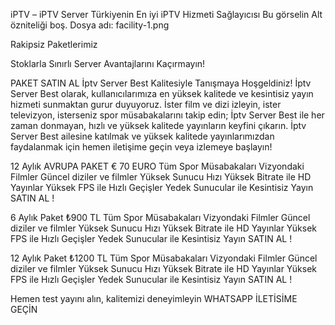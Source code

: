 iPTV – iPTV Server Türkiyenin En iyi iPTV Hizmeti Sağlayıcısı
Bu görselin Alt özniteliği boş. Dosya adı: facility-1.png

Rakipsiz Paketlerimiz

Stoklarla Sınırlı Server Avantajlarını Kaçırmayın!

PAKET SATIN AL
İptv Server Best Kalitesiyle Tanışmaya Hoşgeldiniz!
İptv Server Best olarak, kullanıcılarımıza en yüksek kalitede ve kesintisiz yayın hizmeti sunmaktan gurur duyuyoruz. İster film ve dizi izleyin, ister televizyon, isterseniz spor müsabakalarını takip edin; İptv Server Best ile her zaman donmayan, hızlı ve yüksek kalitede yayınların keyfini çıkarın. İptv Server Best ailesine katılmak ve yüksek kalitede yayınlarımızdan faydalanmak için hemen iletişime geçin veya izlemeye başlayın!


12 Aylık AVRUPA PAKET
€ 70 EURO
Tüm Spor Müsabakaları
Vizyondaki Filmler
Güncel diziler ve filmler
Yüksek Sunucu Hızı
Yüksek Bitrate ile HD Yayınlar
Yüksek FPS ile Hızlı Geçişler
Yedek Sunucular ile Kesintisiz Yayın
SATIN AL !


6 Aylık Paket
₺900 TL
Tüm Spor Müsabakaları
Vizyondaki Filmler
Güncel diziler ve filmler
Yüksek Sunucu Hızı
Yüksek Bitrate ile HD Yayınlar
Yüksek FPS ile Hızlı Geçişler
Yedek Sunucular ile Kesintisiz Yayın
SATIN AL !


12 Aylık Paket
₺1200 TL
Tüm Spor Müsabakaları
Vizyondaki Filmler
Güncel diziler ve filmler
Yüksek Sunucu Hızı
Yüksek Bitrate ile HD Yayınlar
Yüksek FPS ile Hızlı Geçişler
Yedek Sunucular ile Kesintisiz Yayın
SATIN AL !

Hemen test yayını alın, kalitemizi deneyimleyin
WHATSAPP İLETİSİME GEÇİN
